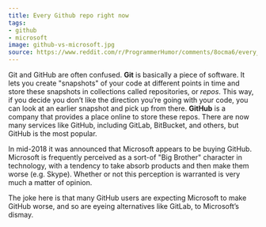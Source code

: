 ```yaml
---
title: Every Github repo right now
tags:
- github
- microsoft
image: github-vs-microsoft.jpg
source: https://www.reddit.com/r/ProgrammerHumor/comments/8ocma6/every_github_repo_right_now/
---
```


Git and GitHub are often confused. **Git** is basically a piece of software. It lets you create "snapshots" of your code at different points in time and store these snapshots in collections called repositories, or _repos_. This way, if you decide you don’t like the direction you’re going with your code, you can look at an earlier snapshot and pick up from there. **GitHub** is a company that provides a place online to store these repos. There are now many services like GitHub, including GitLab, BitBucket, and others, but GitHub is the most popular.

In mid-2018 it was announced that Microsoft appears to be buying GitHub. Microsoft is frequently perceived as a sort-of "Big Brother" character in technology, with a tendency to take absorb products and then make them worse (e.g. Skype). Whether or not this perception is warranted is very much a matter of opinion.

The joke here is that many GitHub users are expecting Microsoft to make GitHub worse, and so are eyeing alternatives like GitLab, to Microsoft’s dismay.